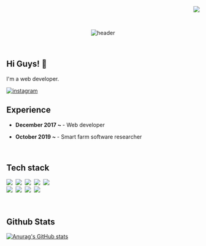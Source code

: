 <!-- Views -->
<p align="right">
  <a href="https://hits.seeyoufarm.com"><img src="https://hits.seeyoufarm.com/api/count/incr/badge.svg?url=https%3A%2F%2Fgithub.com%2FjanghyeokCho-hub&count_bg=%23FF4747&title_bg=%23555555&icon=github.svg&icon_color=%23E7E7E7&title=Hits&edge_flat=false"/></a>
</p>
<br/>  

<!-- Header capsule render -->
<p align=center class="has-line-data" data-line-start="0" data-line-end="1"><img src="https://capsule-render.vercel.app/api?type=waving&amp;color=gradient&amp;height=200&amp;section=footer&amp;text=Janghyeok%20Cho&amp;fontSize=50&amp;fontAlignY=65&amp;rotate=-4" alt="header"></p>
<br />

## Hi Guys! 👋
I'm a web developer.<br />

<!-- instagram -->
<a href="https://instagram.com/moolang2" target="_blank">
  <img src=https://img.shields.io/badge/instagram-%23000000.svg?&style=for-the-badge&logo=instagram&logoColor=white&color=dd2a7b alt=instagram />
</a>
<br />

## Experience
<ul>
  <li>
    <p>
      <strong>December 2017 ~ </strong> - Web developer
    </p>
  </li>
  <li>
    <p>
      <strong>October 2019 ~ </strong> - Smart farm software researcher
    </p>
  </li>
</ul>
<br />

## Tech stack
<!-- Badge -->
<p align="left">
  <img src="https://img.shields.io/badge/Java-007396?style=flat-square&logo=Java&logoColor=white"/></a>&nbsp 
  <img src="https://img.shields.io/badge/Python-3766AB?style=flat-square&logo=Python&logoColor=white"/></a>&nbsp 
  <img src="https://img.shields.io/badge/Javascript-ffb13b?style=flat-square&logo=javascript&logoColor=white"/></a>&nbsp 
  <img src="https://img.shields.io/badge/Vue-4FC08D?style=flat-square&logo=Vue.js&logoColor=white"/></a>&nbsp 
  <img src="https://img.shields.io/badge/Node-339933?style=flat-square&logo=Node.js&logoColor=white"/></a>&nbsp 
  <br>
  <img src="https://img.shields.io/badge/SpringBoot-6DB33F?style=flat-square&logo=Spring&logoColor=white"/></a>&nbsp 
  <img src="https://img.shields.io/badge/Mysql-E6B91E?style=flat-square&logo=MySql&logoColor=white"/></a>&nbsp 
  <img src="https://img.shields.io/badge/Docker-2496ED?style=flat-square&logo=Docker&logoColor=white"/></a>&nbsp 
  <img src="https://img.shields.io/badge/Vuetify-1867C0?style=flat-square&logo=Vuetify&logoColor=white"/></a>&nbsp 
</p>
<br />

## Github Stats  
<!-- GitHub Readme Stats -->
<p align="left" class="has-line-data" data-line-start="0" data-line-end="1">
  <a href="https://github.com/anuraghazra/github-readme-stats">
    <img src="https://github-readme-stats.vercel.app/api?username=janghyeokCho-hub&amp;show_icons=true&amp;theme=dracula" alt="Anurag's GitHub stats">
  </a>
</p>
<br />
<br />

